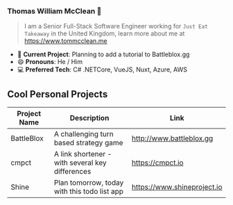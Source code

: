 ### Thomas William McClean 👋
> I am a Senior Full-Stack Software Engineer working for `Just Eat Takeaway` in the United Kingdom, learn more about me at https://www.tommcclean.me

- 🔭 **Current Project**: Planning to add a tutorial to Battleblox.gg
- 😄 **Pronouns**: He / Him
- 💻 **Preferred Tech**: C# .NETCore, VueJS, Nuxt, Azure, AWS

## Cool Personal Projects
| Project Name | Description | Link
|---|---|---
| BattleBlox | A challenging turn based strategy game | http://www.battleblox.gg   
| cmpct  | A link shortener - with several key differences | https://cmpct.io
| Shine  | Plan tomorrow, today with this todo list app | https://www.shineproject.io  
